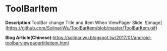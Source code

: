 # ToolBarItem
**Description**:ToolBar change Title and Item When ViewPager Slide.
![image] (https://github.com/SolinariWu/ToolBarItem/blob/master/ToolBarItem.gif)

**Blog Article(Chinese)**:https://solinariwu.blogspot.tw/2017/01/android-toolbarviewpagertitleitem.html
